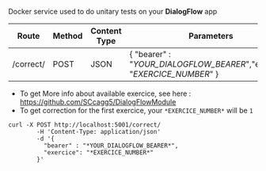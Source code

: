 Docker service used to do unitary tests on your **DialogFlow** app

Route| Method| Content Type |Parameters|
-----|-------|--------------|----------|
/correct/ | POST | JSON | { "bearer" : "*YOUR_DIALOGFLOW_BEARER*","exercice": "*EXERCICE_NUMBER*" }|
	
* To get More info about available exercice, see here : https://github.com/SCcagg5/DialogFlowModule
* To get correction for the first exercice, your `*EXERCICE_NUMBER*` will be `1`

```
curl -X POST http://localhost:5001/correct/ 
        -H 'Content-Type: application/json' 
        -d '{ 
          "bearer" : "*YOUR_DIALOGFLOW_BEARER*", 
          "exercice": "*EXERCICE_NUMBER*"
        }'
```
